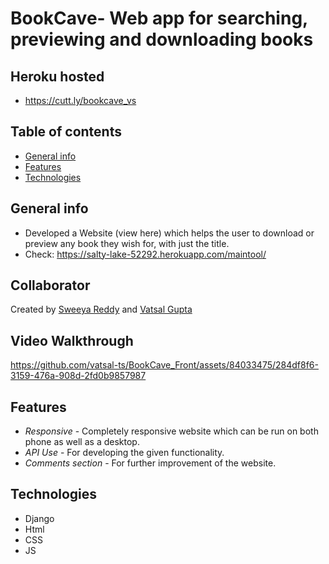 # BookCave- Web app for searching, previewing and downloading books
## Heroku hosted
* https://cutt.ly/bookcave_vs
## Table of contents
* [General info](#general-info)
* [Features](#features)
* [Technologies](#technologies)

## General info
* Developed a Website (view here) which helps the user to download or preview any book they wish for, with just the title.
* Check: https://salty-lake-52292.herokuapp.com/maintool/

## Collaborator
Created by [Sweeya Reddy](https://github.com/sweeya2) and [Vatsal Gupta](https://github.com/vatsal-ts)


## Video Walkthrough
https://github.com/vatsal-ts/BookCave_Front/assets/84033475/284df8f6-3159-476a-908d-2fd0b9857987




## Features
* *Responsive* - Completely responsive website which can be run on both phone as well as a desktop.
* *API Use* - For developing the given functionality.
* *Comments section* - For further improvement of the website.


## Technologies
* Django
* Html
* CSS
* JS
